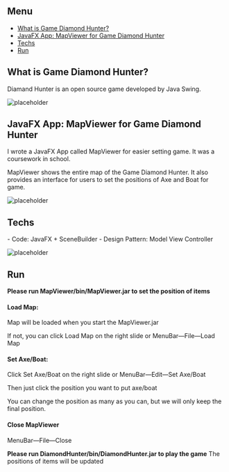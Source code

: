 ## Menu
- [What is Game Diamond Hunter?](#1)
- [JavaFX App: MapViewer for Game Diamond Hunter](#2)
- [Techs](#3)
- [Run](#4)


<h2 id="1">What is Game Diamond Hunter?</h3>
<p>Diamand Hunter is an open source game developed by Java Swing.</p>

![placeholder](http://okkrf0epo.bkt.clouddn.com/DHgame.gif)


<h2 id="2">JavaFX App: MapViewer for Game Diamond Hunter</h3>

<p>I wrote a JavaFX App called MapViewer for easier setting game. It was a coursework in school.</p>
<p>MapViewer shows the entire map of the Game Diamond Hunter. It also provides an interface for users to set the positions of Axe and Boat for game.</p>

![placeholder](http://okkrf0epo.bkt.clouddn.com/MapViewer.gif)


<h2 id="3">Techs</h3>
- Code: JavaFX + SceneBuilder
- Design Pattern: Model View Controller

![placeholder](http://okkrf0epo.bkt.clouddn.com/Mapviewer-struct.png)

<h2 id="4">Run</h3>

**Please run MapViewer/bin/MapViewer.jar to set the position of items**

#### Load Map: 
Map will be loaded when you start the MapViewer.jar

If not, you can click Load Map on the right slide or MenuBar—File—Load Map

#### Set Axe/Boat:
Click Set Axe/Boat on the right slide or MenuBar—Edit—Set Axe/Boat

Then just click the position you want to put axe/boat

You can change the position as many as you can, but we will only keep the final position.
#### Close MapViewer
MenuBar—File—Close

**Please run DiamondHunter/bin/DiamondHunter.jar to play the game**
The positions of items will be updated
